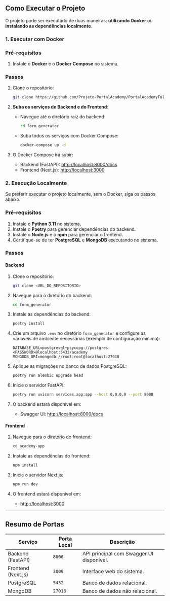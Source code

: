 ## **Como Executar o Projeto**

O projeto pode ser executado de duas maneiras: **utilizando Docker** ou **instalando as dependências localmente**. 



### **1. Executar com Docker**

### **Pré-requisitos**
1. Instale o **Docker** e o **Docker Compose** no sistema.

### **Passos**

1. Clone o repositório:
   ```bash
   git clone https://github.com/Projeto-PortalAcademy/PortalAcademyFullStack.git
   ```

2. **Suba os serviços do Backend e do Frontend**:

   - Navegue até o diretório raiz do backend:
     ```bash
     cd form_generator
     ```

   - Suba todos os serviços com Docker Compose:
     ```bash
     docker-compose up -d
     ```

3. O Docker Compose irá subir:
   - Backend (FastAPI): [http://localhost:8000/docs](http://localhost:8000/docs)
   - Frontend (Next.js): [http://localhost:3000](http://localhost:3000)



### **2. Execução Localmente**

Se preferir executar o projeto localmente, sem o Docker, siga os passos abaixo.

### **Pré-requisitos**
1. Instale o **Python 3.11** no sistema.
2. Instale o **Poetry** para gerenciar dependências do backend.
3. Instale o **Node.js** e o **npm** para gerenciar o frontend.
4. Certifique-se de ter **PostgreSQL** e **MongoDB** executando no sistema.



### **Passos**

#### **Backend**

1. Clone o repositório:
   ```bash
   git clone <URL_DO_REPOSITORIO>
   ```

2. Navegue para o diretório do backend:
   ```bash
   cd form_generator
   ```

3. Instale as dependências do backend:
   ```bash
   poetry install
   ```

4. Crie um arquivo `.env` no diretório `form_generator` e configure as variáveis de ambiente necessárias (exemplo de configuração mínima):

   ```plaintext
   DATABASE_URL=postgresql+psycopg://postgres:<PASSWORD>@localhost:5432/academy
   MONGODB_URI=mongodb://root:root@localhost:27018
   ```

5. Aplique as migrações no banco de dados PostgreSQL:
   ```bash
   poetry run alembic upgrade head
   ```

6. Inicie o servidor FastAPI:
   ```bash
   poetry run uvicorn services.app:app --host 0.0.0.0 --port 8000
   ```

7. O backend estará disponível em:
   - Swagger UI: [http://localhost:8000/docs](http://localhost:8000/docs)


#### **Frontend**

1. Navegue para o diretório do frontend:
   ```bash
   cd academy-app
   ```

2. Instale as dependências do frontend:
   ```bash
   npm install
   ```

3. Inicie o servidor Next.js:
   ```bash
   npm run dev
   ```

4. O frontend estará disponível em:
   - [http://localhost:3000](http://localhost:3000)

---

## **Resumo de Portas**

| Serviço         | Porta Local        | Descrição                                    |
|------------------|--------------------|--------------------------------------------|
| Backend (FastAPI)| `8000`            | API principal com Swagger UI disponível.   |
| Frontend (Next.js)| `3000`           | Interface web do sistema.                  |
| PostgreSQL       | `5432`            | Banco de dados relacional.                 |
| MongoDB          | `27018`           | Banco de dados não relacional.             |

